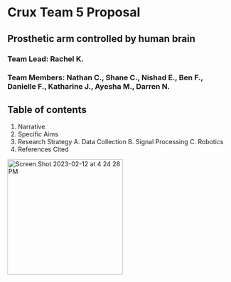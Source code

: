 # Crux Team 5 Proposal

## Prosthetic arm controlled by human brain

### Team Lead: Rachel K.
### Team Members: Nathan C., Shane C., Nishad E., Ben F., Danielle F., Katharine J., Ayesha M., Darren N.

## Table of contents
1. Narrative
2. Specific Aims
3. Research Strategy 
    A. Data Collection
    B. Signal Processing
    C. Robotics
4. References Cited
<img width="260" alt="Screen Shot 2023-02-12 at 4 24 28 PM" src="https://user-images.githubusercontent.com/114251753/218346392-7fd34828-4542-419e-93c9-706ec1cc8eb8.png">

